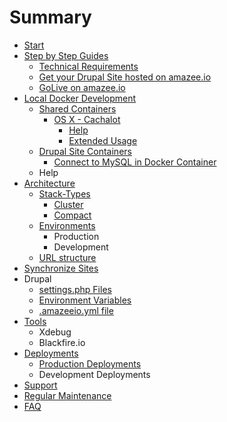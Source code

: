 # Summary

* [Start](README.md)
* [Step by Step Guides](step_by_step_guides/step_by_step_guides.md)
   * [Technical Requirements](step_by_step_guides/technical_requirements.md)
   * [Get your Drupal Site hosted on amazee.io](step_by_step_guides/get_your_drupal_site_hosted_on_amazeeio.md)
   * [GoLive on amazee.io](step_by_step_guides/step_by_step_guides/golive_on_amazeeio.md)
* [Local Docker Development](local_docker_development/local_docker_development.md)
   * [Shared Containers](local_docker_development/shared_containers.md)
       * [OS X - Cachalot](local_docker_development/os_x_cachalot.md)
           * [Help](local_docker_development/os_x_cachalot/help.md)
           * [Extended Usage](local_docker_development/os_x_cachalot/extended_usage.md)
   * [Drupal Site Containers](local_docker_development/drupal_site_containers.md)
       * [Connect to MySQL in Docker Container](local_docker_development/connect_to_mysql_from_external.md)
   * Help
* [Architecture](architecture/architecture.md)
   * [Stack-Types](architecture/stack-types.md)
       * [Cluster](architecture/stack-types/cluster.md)
       * [Compact](architecture/stack-types/compact.md)
   * [Environments](architecture/environments.md)
       * Production
       * Development
   * [URL structure](architecture/url_structure.md)
* [Synchronize Sites](step_by_step_guides/synchronize_sites.md)
* Drupal
   * [settings.php Files](drupal/settingsphpfiles.md)
   * [Environment Variables](drupal/environment_variables.md)
   * [.amazeeio.yml file](drupal/amazeeioyml_file.md)
* [Tools](tools.md)
   * Xdebug
   * Blackfire.io
* [Deployments](deployments.md)
   * [Production Deployments](production_deployments.md)
   * Development Deployments
* [Support](support.md)
* [Regular Maintenance](regular_maintenance.md)
* [FAQ](faq.md)

